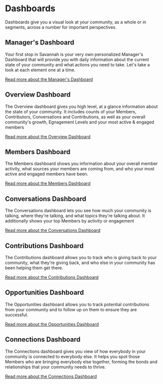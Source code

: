 # Dashboards

Dashboards give you a visual look at your community, as a whole or in segments, across a number for important perspectives. 

## Manager's Dashboard

Your first stop in Savannah is your very own personalized Manager's Dashboard that will provide you with daily information about the current state of your community and what actions you need to take. Let's take a look at each element one at a time.

[Read more about the Manager's Dashboard](/pages/managers_dashboard/)

## Overview Dashboard

The Overview dashboard gives you high level, at a glance information about the state of your community. It includes counts of your Members, Contributors, Conversations and Contributions, as well as your overall community's growth, Egnagement Levels and your most active & engaged members

[Read more about the Overview Dashboard](/pages/overview/)

## Members Dashboard

The Members dashboard shows you information about your overall member activity, what sources your members are coming from, and who your most active and engaged members have been.

[Read more about the Members Dashboard](/pages/members/)

## Conversations Dashboard

The Conversations dashboard lets you see how much your community is talking, where they're talking, and what topics they're talking about.  It additionally shows your top Members by activity or engagement

[Read more about the Conversations Dashboard](/pages/conversations/)

## Contributions Dashboard

The Contributions dashboard allows you to track who is giving back to your community, what they're giving back, and who else in your community has been helping them get there.

[Read more about the Contributions Dashboard](/pages/contributions/)

## Opportunities Dashboard

The Opportunities dashboard allows you to track potential contributions from your community and to follow up on them to ensure they are successful.

[Read more about the Opportunities Dashboard](/pages/opportunities/)

## Connections Dashboard

The Connections dashboard gives you view of how everybody in your community is connected to everybody else. It helps you spot those Members who are bringing everybody else together, forming the bonds and relationships that your community needs to thrive.

[Read more about the Connections Dashboard](/pages/connections/)

